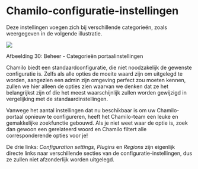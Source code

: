 # Chamilo-configuratie-instellingen

Deze instellingen voegen zich bij verschillende categorieën, zoals weergegeven in de volgende illustratie.

![](../../../.gitbook/assets/images17%20%281%29.png)

Afbeelding 30: Beheer - Categorieën portaalinstellingen

Chamilo biedt een standaardconfiguratie, die niet noodzakelijk de gewenste configuratie is. Zelfs als alle opties de moeite waard zijn om uitgelegd te worden, aangezien een admin zijn omgeving perfect zou moeten kennen, zullen we hier alleen de opties zien waarvan we denken dat ze het belangrijkst zijn of die het meest waarschijnlijk zullen worden gewijzigd in vergelijking met de standaardinstellingen.

Vanwege het aantal instellingen dat nu beschikbaar is om uw Chamilo-portaal opnieuw te configureren, heeft het Chamilo-team een leuke en gemakkelijke zoekfunctie gebouwd. Als je niet weet waar de optie is, zoek dan gewoon een gerelateerd woord en Chamilo filtert alle corresponderende opties voor je!

De drie links: _Configuration settings, Plugins_ en _Regions_ zijn eigenlijk directe links naar verschillende secties van de configuratie-instellingen, dus ze zullen niet afzonderlijk worden uitgelegd.
